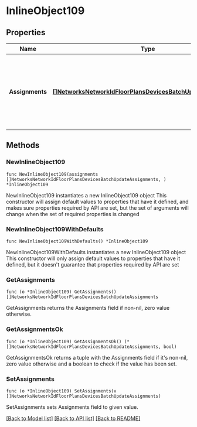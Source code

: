 # InlineObject109

## Properties

Name | Type | Description | Notes
------------ | ------------- | ------------- | -------------
**Assignments** | [**[]NetworksNetworkIdFloorPlansDevicesBatchUpdateAssignments**](NetworksNetworkIdFloorPlansDevicesBatchUpdateAssignments.md) | List of floorplan assignments to update. Up to 100 floor plan assignments can be provided in a request. | 

## Methods

### NewInlineObject109

`func NewInlineObject109(assignments []NetworksNetworkIdFloorPlansDevicesBatchUpdateAssignments, ) *InlineObject109`

NewInlineObject109 instantiates a new InlineObject109 object
This constructor will assign default values to properties that have it defined,
and makes sure properties required by API are set, but the set of arguments
will change when the set of required properties is changed

### NewInlineObject109WithDefaults

`func NewInlineObject109WithDefaults() *InlineObject109`

NewInlineObject109WithDefaults instantiates a new InlineObject109 object
This constructor will only assign default values to properties that have it defined,
but it doesn't guarantee that properties required by API are set

### GetAssignments

`func (o *InlineObject109) GetAssignments() []NetworksNetworkIdFloorPlansDevicesBatchUpdateAssignments`

GetAssignments returns the Assignments field if non-nil, zero value otherwise.

### GetAssignmentsOk

`func (o *InlineObject109) GetAssignmentsOk() (*[]NetworksNetworkIdFloorPlansDevicesBatchUpdateAssignments, bool)`

GetAssignmentsOk returns a tuple with the Assignments field if it's non-nil, zero value otherwise
and a boolean to check if the value has been set.

### SetAssignments

`func (o *InlineObject109) SetAssignments(v []NetworksNetworkIdFloorPlansDevicesBatchUpdateAssignments)`

SetAssignments sets Assignments field to given value.



[[Back to Model list]](../README.md#documentation-for-models) [[Back to API list]](../README.md#documentation-for-api-endpoints) [[Back to README]](../README.md)


